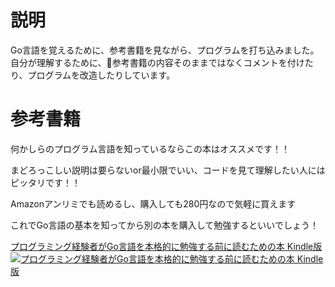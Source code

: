 # 説明

Go言語を覚えるために、参考書籍を見ながら、プログラムを打ち込みました。
自分が理解するために、参考書籍の内容そのままではなくコメントを付けたり、プログラムを改造したりしています。


# 参考書籍

何かしらのプログラム言語を知っているならこの本はオススメです！！

まどろっこしい説明は要らないor最小限でいい、コードを見て理解したい人にはピッタリです！！

Amazonアンリミでも読めるし、購入しても280円なので気軽に買えます

これでGo言語の基本を知ってから別の本を購入して勉強するといいでしょう！


[プログラミング経験者がGo言語を本格的に勉強する前に読むための本 Kindle版](https://amzn.to/2LVMCu0)
[![プログラミング経験者がGo言語を本格的に勉強する前に読むための本 Kindle版](https://images-fe.ssl-images-amazon.com/images/I/41hEUGro-sL.jpg)](https://amzn.to/2LVMCu0)
